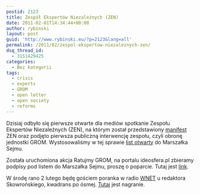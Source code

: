 ```yaml
---
postid: 2123
title: Zespół Ekspertów Niezależnych (ZEN)
date: 2011-02-01T14:34:44+00:00
author: rybinski
layout: post
guid: 'http://www.rybinski.eu/?p=2123&lang=all'
permalink: /2011/02/zespol-ekspertow-niezaleznych-zen/
dsq_thread_id:
  - 3151429425
categories:
  - Bez kategorii
tags:
  - crisis
  - experts
  - GROM
  - open letter
  - open society
  - reforms
---
```

Dzisiaj odbyło się pierwsze otwarte dla mediów spotkanie Zespołu Ekspertów Niezależnych (ZEN), na którym został przedstawiony [manifest](http://resources.rybinski.eu/resources/viewResource:7e185b06-2e07-11e0-ad7b-001b24eff4d8) ZEN oraz podjęto pierwsza publiczną interwencję zespołu, czyli obronę jednostki GROM. Wystosowaliśmy w tej sprawie [list otwarty](http://resources.rybinski.eu/resources/viewResource:a74b628e-2e07-11e0-8993-001b24eff4d8) do Marszałka Sejmu.

Została uruchomiona akcja Ratujmy GROM, na portalu ideosfera.pl zbieramy podpisy pod listem do Marszałka Sejmu, proszę o poparcie. Tutaj jest [link](http://ideosfera.pl/idea/ratujmy-grom-apel,id,351.html).

W środę rano 2 lutego będę gościem poranka w radio [WNET](http://www.radiownet.pl/) u redaktora Skowrońskiego, kwadrans po ósmej. [Tutaj](http://www.radiownet.pl/radio/wpis/12533/) jest nagranie.

